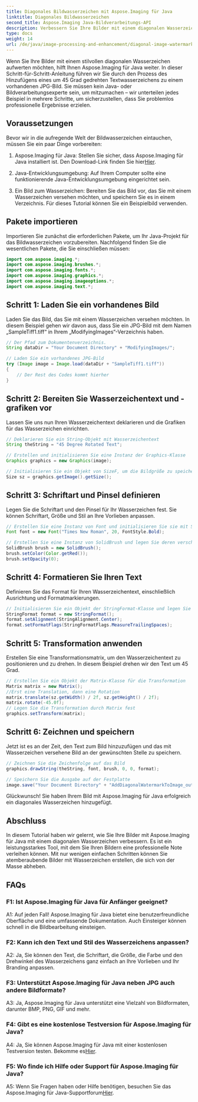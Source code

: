 ```yaml
---
title: Diagonales Bildwasserzeichen mit Aspose.Imaging für Java
linktitle: Diagonales Bildwasserzeichen
second_title: Aspose.Imaging Java-Bildverarbeitungs-API
description: Verbessern Sie Ihre Bilder mit einem diagonalen Wasserzeichen mit Aspose.Imaging für Java. Befolgen Sie diese Schritt-für-Schritt-Anleitung und erstellen Sie mühelos atemberaubende Bilder mit Wasserzeichen.
type: docs
weight: 14
url: /de/java/image-processing-and-enhancement/diagonal-image-watermarking/
---
```


Wenn Sie Ihre Bilder mit einem stilvollen diagonalen Wasserzeichen aufwerten möchten, hilft Ihnen Aspose.Imaging für Java weiter. In dieser Schritt-für-Schritt-Anleitung führen wir Sie durch den Prozess des Hinzufügens eines um 45 Grad gedrehten Textwasserzeichens zu einem vorhandenen JPG-Bild. Sie müssen kein Java- oder Bildverarbeitungsexperte sein, um mitzumachen – wir unterteilen jedes Beispiel in mehrere Schritte, um sicherzustellen, dass Sie problemlos professionelle Ergebnisse erzielen.

## Voraussetzungen

Bevor wir in die aufregende Welt der Bildwasserzeichen eintauchen, müssen Sie ein paar Dinge vorbereiten:

1.  Aspose.Imaging für Java: Stellen Sie sicher, dass Aspose.Imaging für Java installiert ist. Den Download-Link finden Sie hier[Hier](https://releases.aspose.com/imaging/java/).

2. Java-Entwicklungsumgebung: Auf Ihrem Computer sollte eine funktionierende Java-Entwicklungsumgebung eingerichtet sein.

3. Ein Bild zum Wasserzeichen: Bereiten Sie das Bild vor, das Sie mit einem Wasserzeichen versehen möchten, und speichern Sie es in einem Verzeichnis. Für dieses Tutorial können Sie ein Beispielbild verwenden.

## Pakete importieren

Importieren Sie zunächst die erforderlichen Pakete, um Ihr Java-Projekt für das Bildwasserzeichen vorzubereiten. Nachfolgend finden Sie die wesentlichen Pakete, die Sie einschließen müssen:

```java
import com.aspose.imaging.*;
import com.aspose.imaging.brushes.*;
import com.aspose.imaging.fonts.*;
import com.aspose.imaging.graphics.*;
import com.aspose.imaging.imageoptions.*;
import com.aspose.imaging.text.*;
```

## Schritt 1: Laden Sie ein vorhandenes Bild

Laden Sie das Bild, das Sie mit einem Wasserzeichen versehen möchten. In diesem Beispiel gehen wir davon aus, dass Sie ein JPG-Bild mit dem Namen „SampleTiff1.tiff“ in Ihrem „ModifyingImages“-Verzeichnis haben.

```java
// Der Pfad zum Dokumentenverzeichnis.
String dataDir = "Your Document Directory" + "ModifyingImages/";

// Laden Sie ein vorhandenes JPG-Bild
try (Image image = Image.load(dataDir + "SampleTiff1.tiff"))
{
    // Der Rest des Codes kommt hierher
}
```

## Schritt 2: Bereiten Sie Wasserzeichentext und -grafiken vor

Lassen Sie uns nun Ihren Wasserzeichentext deklarieren und die Grafiken für das Wasserzeichen einrichten.

```java
// Deklarieren Sie ein String-Objekt mit Wasserzeichentext
String theString = "45 Degree Rotated Text";

// Erstellen und initialisieren Sie eine Instanz der Graphics-Klasse
Graphics graphics = new Graphics(image);

// Initialisieren Sie ein Objekt von SizeF, um die Bildgröße zu speichern
Size sz = graphics.getImage().getSize();
```

## Schritt 3: Schriftart und Pinsel definieren

Legen Sie die Schriftart und den Pinsel für Ihr Wasserzeichen fest. Sie können Schriftart, Größe und Stil an Ihre Vorlieben anpassen.

```java
// Erstellen Sie eine Instanz von Font und initialisieren Sie sie mit Schriftart, Größe und Stil
Font font = new Font("Times New Roman", 20, FontStyle.Bold);

// Erstellen Sie eine Instanz von SolidBrush und legen Sie deren verschiedene Eigenschaften fest
SolidBrush brush = new SolidBrush();
brush.setColor(Color.getRed());
brush.setOpacity(0);
```

## Schritt 4: Formatieren Sie Ihren Text

Definieren Sie das Format für Ihren Wasserzeichentext, einschließlich Ausrichtung und Formatmarkierungen.

```java
// Initialisieren Sie ein Objekt der StringFormat-Klasse und legen Sie seine verschiedenen Eigenschaften fest
StringFormat format = new StringFormat();
format.setAlignment(StringAlignment.Center);
format.setFormatFlags(StringFormatFlags.MeasureTrailingSpaces);
```

## Schritt 5: Transformation anwenden

Erstellen Sie eine Transformationsmatrix, um den Wasserzeichentext zu positionieren und zu drehen. In diesem Beispiel drehen wir den Text um 45 Grad.

```java
// Erstellen Sie ein Objekt der Matrix-Klasse für die Transformation
Matrix matrix = new Matrix();
//Erst eine Translation, dann eine Rotation
matrix.translate(sz.getWidth() / 2f, sz.getHeight() / 2f);
matrix.rotate(-45.0f);
// Legen Sie die Transformation durch Matrix fest
graphics.setTransform(matrix);
```

## Schritt 6: Zeichnen und speichern

Jetzt ist es an der Zeit, den Text zum Bild hinzuzufügen und das mit Wasserzeichen versehene Bild an der gewünschten Stelle zu speichern.

```java
// Zeichnen Sie die Zeichenfolge auf das Bild
graphics.drawString(theString, font, brush, 0, 0, format);

// Speichern Sie die Ausgabe auf der Festplatte
image.save("Your Document Directory" + "AddDiagonalWatermarkToImage_out.jpg");
```

Glückwunsch! Sie haben Ihrem Bild mit Aspose.Imaging für Java erfolgreich ein diagonales Wasserzeichen hinzugefügt.

## Abschluss

In diesem Tutorial haben wir gelernt, wie Sie Ihre Bilder mit Aspose.Imaging für Java mit einem diagonalen Wasserzeichen verbessern. Es ist ein leistungsstarkes Tool, mit dem Sie Ihren Bildern eine professionelle Note verleihen können. Mit nur wenigen einfachen Schritten können Sie atemberaubende Bilder mit Wasserzeichen erstellen, die sich von der Masse abheben.

## FAQs

### F1: Ist Aspose.Imaging für Java für Anfänger geeignet?

A1: Auf jeden Fall! Aspose.Imaging für Java bietet eine benutzerfreundliche Oberfläche und eine umfassende Dokumentation. Auch Einsteiger können schnell in die Bildbearbeitung einsteigen.

### F2: Kann ich den Text und Stil des Wasserzeichens anpassen?

A2: Ja, Sie können den Text, die Schriftart, die Größe, die Farbe und den Drehwinkel des Wasserzeichens ganz einfach an Ihre Vorlieben und Ihr Branding anpassen.

### F3: Unterstützt Aspose.Imaging für Java neben JPG auch andere Bildformate?

A3: Ja, Aspose.Imaging für Java unterstützt eine Vielzahl von Bildformaten, darunter BMP, PNG, GIF und mehr.

### F4: Gibt es eine kostenlose Testversion für Aspose.Imaging für Java?

 A4: Ja, Sie können Aspose.Imaging für Java mit einer kostenlosen Testversion testen. Bekomme es[Hier](https://releases.aspose.com/).

### F5: Wo finde ich Hilfe oder Support für Aspose.Imaging für Java?

 A5: Wenn Sie Fragen haben oder Hilfe benötigen, besuchen Sie das Aspose.Imaging für Java-Supportforum[Hier](https://forum.aspose.com/).
